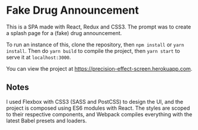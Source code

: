 # Fake Drug Announcement

This is a SPA made with React, Redux and CSS3. The prompt was to create a splash page for a (fake) drug announcement.

To run an instance of this, clone the repository, then `npm install` or `yarn install`. Then do `yarn build` to compile the project, then `yarn start` to serve it at `localhost:3000`.

You can view the project at https://precision-effect-screen.herokuapp.com.

## Notes

I used Flexbox with CSS3 (SASS and PostCSS) to design the UI, and the project is composed using ES6 modules with React. The styles are scoped to their respective components, and Webpack compiles everything with the latest Babel presets and loaders.

